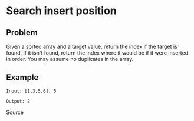 # Search insert position

## Problem

Given a sorted array and a target value, return the index if the target is found.
If it isn't found, return the index where it would be if it were inserted in order.
You may assume no duplicates in the array.

## Example

```
Input: [1,3,5,6], 5

Output: 2
```

[Source](https://leetcode.com/problems/search-insert-position/)
